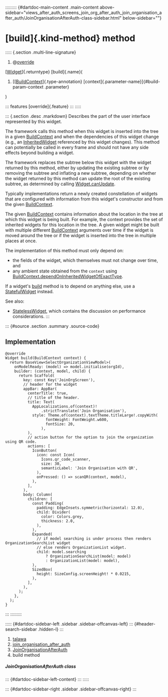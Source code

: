 ::::::::: {#dartdoc-main-content .main-content above-sidebar="views_after_auth_screens_join_org_after_auth_join_organisation_after_auth/JoinOrganisationAfterAuth-class-sidebar.html" below-sidebar=""}
<div>

# [build]{.kind-method} method

</div>

::::: {.section .multi-line-signature}
<div>

1.  @[override](https://api.flutter.dev/flutter/dart-core/override-constant.html)

</div>

[[Widget](https://api.flutter.dev/flutter/widgets/Widget-class.html)]{.returntype}
[build]{.name}(

1.  [[[BuildContext](https://api.flutter.dev/flutter/widgets/BuildContext-class.html)]{.type-annotation}
    [context]{.parameter-name}]{#build-param-context .parameter}

)

::: features
[override]{.feature}
:::
:::::

::: {.section .desc .markdown}
Describes the part of the user interface represented by this widget.

The framework calls this method when this widget is inserted into the
tree in a given
[BuildContext](https://api.flutter.dev/flutter/widgets/BuildContext-class.html)
and when the dependencies of this widget change (e.g., an
[InheritedWidget](https://api.flutter.dev/flutter/widgets/InheritedWidget-class.html)
referenced by this widget changes). This method can potentially be
called in every frame and should not have any side effects beyond
building a widget.

The framework replaces the subtree below this widget with the widget
returned by this method, either by updating the existing subtree or by
removing the subtree and inflating a new subtree, depending on whether
the widget returned by this method can update the root of the existing
subtree, as determined by calling
[Widget.canUpdate](https://api.flutter.dev/flutter/widgets/Widget/canUpdate.html).

Typically implementations return a newly created constellation of
widgets that are configured with information from this widget\'s
constructor and from the given
[BuildContext](https://api.flutter.dev/flutter/widgets/BuildContext-class.html).

The given
[BuildContext](https://api.flutter.dev/flutter/widgets/BuildContext-class.html)
contains information about the location in the tree at which this widget
is being built. For example, the context provides the set of inherited
widgets for this location in the tree. A given widget might be built
with multiple different
[BuildContext](https://api.flutter.dev/flutter/widgets/BuildContext-class.html)
arguments over time if the widget is moved around the tree or if the
widget is inserted into the tree in multiple places at once.

The implementation of this method must only depend on:

-   the fields of the widget, which themselves must not change over
    time, and
-   any ambient state obtained from the `context` using
    [BuildContext.dependOnInheritedWidgetOfExactType](https://api.flutter.dev/flutter/widgets/BuildContext/dependOnInheritedWidgetOfExactType.html).

If a widget\'s
[build](../../views_after_auth_screens_join_org_after_auth_join_organisation_after_auth/JoinOrganisationAfterAuth/build.html)
method is to depend on anything else, use a
[StatefulWidget](https://api.flutter.dev/flutter/widgets/StatefulWidget-class.html)
instead.

See also:

-   [StatelessWidget](https://api.flutter.dev/flutter/widgets/StatelessWidget-class.html),
    which contains the discussion on performance considerations.
:::

::: {#source .section .summary .source-code}
## Implementation

``` language-dart
@override
Widget build(BuildContext context) {
  return BaseView<SelectOrganizationViewModel>(
    onModelReady: (model) => model.initialise(orgId),
    builder: (context, model, child) {
      return Scaffold(
        key: const Key('JoinOrgScreen'),
        // header for the widget
        appBar: AppBar(
          centerTitle: true,
          // title of the header.
          title: Text(
            AppLocalizations.of(context)!
                .strictTranslate('Join Organisation'),
            style: Theme.of(context).textTheme.titleLarge!.copyWith(
                  fontWeight: FontWeight.w600,
                  fontSize: 20,
                ),
          ),
          // action button for the option to join the organization using QR code.
          actions: [
            IconButton(
              icon: const Icon(
                Icons.qr_code_scanner,
                size: 30,
                semanticLabel: 'Join Organisation with QR',
              ),
              onPressed: () => scanQR(context, model),
            ),
          ],
        ),
        body: Column(
          children: [
            const Padding(
              padding: EdgeInsets.symmetric(horizontal: 12.0),
              child: Divider(
                color: Colors.grey,
                thickness: 2.0,
              ),
            ),
            Expanded(
              // if model searching is under process then renders OrganizationSearchList widget
              // else renders OrganizationList widget.
              child: model.searching
                  ? OrganizationSearchList(model: model)
                  : OrganizationList(model: model),
            ),
            SizedBox(
              height: SizeConfig.screenHeight! * 0.0215,
            ),
          ],
        ),
      );
    },
  );
}
```
:::
:::::::::

::::: {#dartdoc-sidebar-left .sidebar .sidebar-offcanvas-left}
::: {#header-search-sidebar .hidden-l}
:::

1.  [talawa](../../index.html)
2.  [join_organisation_after_auth](../../views_after_auth_screens_join_org_after_auth_join_organisation_after_auth/)
3.  [JoinOrganisationAfterAuth](../../views_after_auth_screens_join_org_after_auth_join_organisation_after_auth/JoinOrganisationAfterAuth-class.html)
4.  build method

##### JoinOrganisationAfterAuth class

::: {#dartdoc-sidebar-left-content}
:::
:::::

::: {#dartdoc-sidebar-right .sidebar .sidebar-offcanvas-right}
:::
